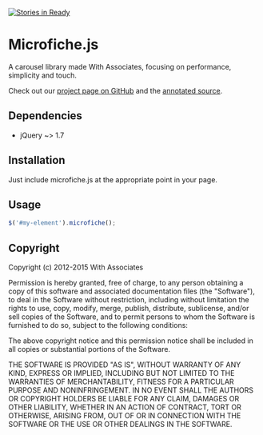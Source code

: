 [![Stories in Ready](https://badge.waffle.io/withassociates/microfiche.js.png?label=ready&title=Ready)](https://waffle.io/withassociates/microfiche.js)
# Microfiche.js

A carousel library made With Associates, focusing on performance, simplicity
and touch.

Check out our [project page on GitHub](http://withassociates.github.io/microfiche.js/)
and the [annotated source](http://withassociates.github.com/microfiche.js/docs/microfiche.html).

## Dependencies

* jQuery ~> 1.7

## Installation

Just include microfiche.js at the appropriate point in your page.

## Usage

```javascript
$('#my-element').microfiche();
```

## Copyright

Copyright (c) 2012-2015 With Associates

Permission is hereby granted, free of charge, to any person
obtaining a copy of this software and associated documentation
files (the "Software"), to deal in the Software without
restriction, including without limitation the rights to use,
copy, modify, merge, publish, distribute, sublicense, and/or sell
copies of the Software, and to permit persons to whom the
Software is furnished to do so, subject to the following
conditions:

The above copyright notice and this permission notice shall be
included in all copies or substantial portions of the Software.

THE SOFTWARE IS PROVIDED "AS IS", WITHOUT WARRANTY OF ANY KIND,
EXPRESS OR IMPLIED, INCLUDING BUT NOT LIMITED TO THE WARRANTIES
OF MERCHANTABILITY, FITNESS FOR A PARTICULAR PURPOSE AND
NONINFRINGEMENT. IN NO EVENT SHALL THE AUTHORS OR COPYRIGHT
HOLDERS BE LIABLE FOR ANY CLAIM, DAMAGES OR OTHER LIABILITY,
WHETHER IN AN ACTION OF CONTRACT, TORT OR OTHERWISE, ARISING
FROM, OUT OF OR IN CONNECTION WITH THE SOFTWARE OR THE USE OR
OTHER DEALINGS IN THE SOFTWARE.

